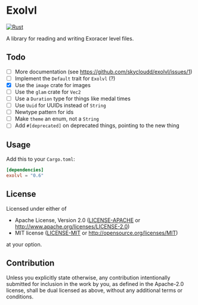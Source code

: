 # Exolvl

[![Rust](https://github.com/skycloudd/exolvl/actions/workflows/rust.yml/badge.svg)](https://github.com/skycloudd/exolvl/actions/workflows/rust.yml)

A library for reading and writing Exoracer level files.

## Todo

-   [ ] More documentation (see <https://github.com/skycloudd/exolvl/issues/1>)
-   [ ] Implement the `Default` trait for `Exolvl` (?)
-   [x] Use the `image` crate for images
-   [ ] Use the `glam` crate for `Vec2`
-   [ ] Use a `Duration` type for things like medal times
-   [ ] Use `Uuid` for UUIDs instead of `String`
-   [ ] Newtype pattern for ids
-   [ ] Make `theme` an enum, not a `String`
-   [ ] Add `#[deprecated]` on deprecated things, pointing to the new thing

## Usage

Add this to your `Cargo.toml`:

```toml
[dependencies]
exolvl = "0.6"
```

## License

Licensed under either of

-   Apache License, Version 2.0 ([LICENSE-APACHE](LICENSE-APACHE) or <http://www.apache.org/licenses/LICENSE-2.0>)
-   MIT license ([LICENSE-MIT](LICENSE-MIT) or <http://opensource.org/licenses/MIT>)

at your option.

## Contribution

Unless you explicitly state otherwise, any contribution intentionally submitted
for inclusion in the work by you, as defined in the Apache-2.0 license, shall be
dual licensed as above, without any additional terms or conditions.
